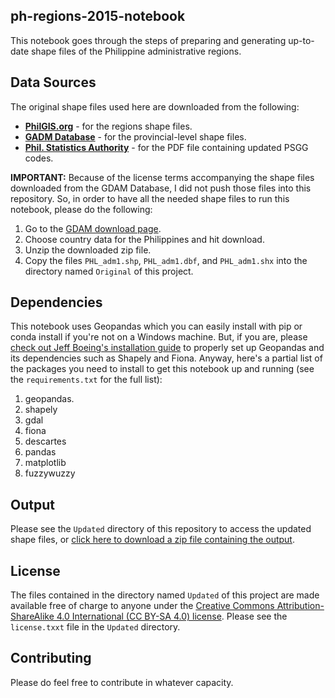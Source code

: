 ## ph-regions-2015-notebook
This notebook goes through the steps of preparing and generating up-to-date shape files of the Philippine administrative regions.

## Data Sources
The original shape files used here are downloaded from the following:

* [**PhilGIS.org**](http://philgis.org/) - for the regions shape files.
* [**GADM Database**](http://www.gadm.org/download) - for the provincial-level shape files.
* [**Phil. Statistics Authority**](http://www.nscb.gov.ph/activestats/psgc/SUMWEBPROV-JUNE2016-CODED-HUC-FINAL.pdf) - for the PDF file containing updated PSGG codes.

**IMPORTANT:** Because of the license terms accompanying the shape files downloaded from the GDAM Database, I did not push those files into this repository. So, in order to have all the needed shape files to run this notebook, please do the following:

1. Go to the [GDAM download page](http://www.gadm.org/download).
2. Choose country data for the Philippines and hit download.
3. Unzip the downloaded zip file.
4. Copy the files `PHL_adm1.shp`, `PHL_adm1.dbf`, and `PHL_adm1.shx` into the directory named `Original` of this project.

## Dependencies
This notebook uses Geopandas which you can easily install with pip or conda install if you're not on a Windows machine. But, if you are, please [check out Jeff Boeing's installation guide](http://geoffboeing.com/2014/09/using-geopandas-windows/) to properly set up Geopandas and its dependencies such as Shapely and Fiona. Anyway, here's a partial list of the packages you need to install to get this notebook up and running (see the `requirements.txt` for the full list):

1. geopandas.
2. shapely
3. gdal
4. fiona
5. descartes
6. pandas
7. matplotlib
8. fuzzywuzzy

## Output
Please see the `Updated` directory of this repository to access the updated shape files, or [click here to download a zip file containing the output](https://drive.google.com/open?id=0Bz3ja0Q9BLsPZEpwdmZWckRCazQ).

## License
The files contained in the directory named `Updated` of this project are made available free of charge to anyone under the [Creative Commons Attribution-ShareAlike 4.0 International (CC BY-SA 4.0) license](https://creativecommons.org/licenses/by-sa/4.0/legalcode). Please see the `license.txxt` file in the `Updated` directory.

## Contributing
Please do feel free to contribute in whatever capacity.